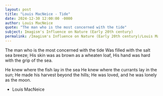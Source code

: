 ```yaml
---
layout: post
title: "Louis MacNeice - Tide"
date: 2024-12-30 12:00:00 -0000
author: Louis MacNeice
quote: "The man who is the most concerned with the tide"
subject: Imagism's Influence on Nature (Early 20th century)
permalink: /Imagism's Influence on Nature (Early 20th century)/Louis MacNeice/Louis MacNeice - Tide
---
```


The man who is the most concerned with the tide
Was filled with the salt sea breeze;
His skin was as brown as a wheaten loaf,
His hand was hard with the grip of the sea.

He knew where the fish lay in the sea
He knew where the currants lay in the sun;
He made his harvest beyond the hills;
He was loved, and he was lonely as the moon.


- Louis MacNeice
